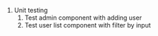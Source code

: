 1. Unit testing
    1. Test admin component with adding user
    2. Test user list component with filter by input

